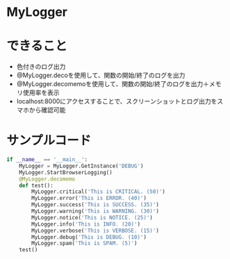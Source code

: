 # MyLogger
# できること
- 色付きのログ出力
- @MyLogger.decoを使用して、関数の開始/終了のログを出力
- @MyLogger.decomemoを使用して、関数の開始/終了のログを出力＋メモリ使用率を表示
- localhost:8000にアクセスすることで、スクリーンショットとログ出力をスマホから確認可能
# サンプルコード
```python
if __name__ == '__main__':
    MyLogger = MyLogger.GetInstance('DEBUG')
    MyLogger.StartBrowserLogging()
    @MyLogger.decomemo
    def test():
        MyLogger.critical('This is CRITICAL. (50)')
        MyLogger.error('This is ERROR. (40)')
        MyLogger.success('This is SUCCESS. (35)')
        MyLogger.warning('This is WARNING. (30)')
        MyLogger.notice('This is NOTICE. (25)')
        MyLogger.info('This is INFO. (20)')
        MyLogger.verbose('This is VERBOSE. (15)')
        MyLogger.debug('This is DEBUG. (10)')
        MyLogger.spam('This is SPAM. (5)')
    test()
```
